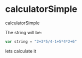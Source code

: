 # calculatorSimple
calculatorSimple

The string will be:

```javascript
var string = "2+3*5/4-1+5*4*2+6"
```

lets calculate it
